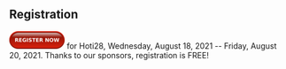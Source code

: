 ## Registration

[![Register Now](/assets/img/regnow-100px.png)](https://www.123signup.com/register?id=kjxzx) for Hoti28, Wednesday, August 18, 2021 -- Friday, August 20, 2021. Thanks to our sponsors, registration is FREE!
